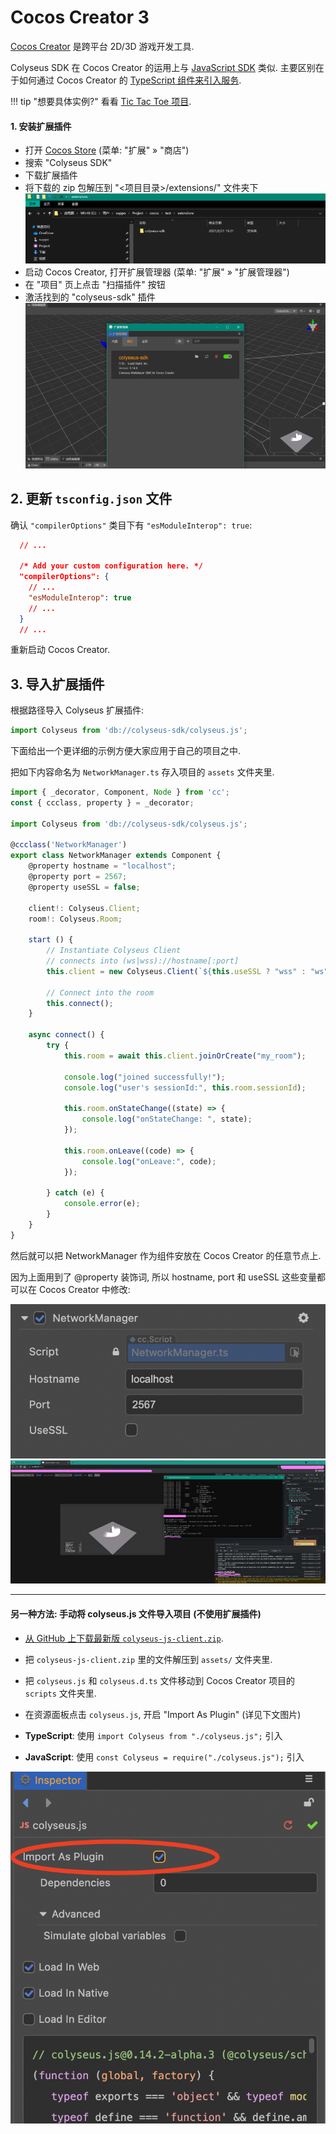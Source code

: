 # Cocos Creator 3

[Cocos Creator](https://cocos.com/creator) 是跨平台 2D/3D 游戏开发工具.

Colyseus SDK 在 Cocos Creator 的运用上与 [JavaScript SDK](https://docs.colyseus.io/getting-started/javascript-client/) 类似. 主要区别在于如何通过 Cocos Creator 的 [TypeScript 组件来引入服务](https://docs.colyseus.io/colyseus/getting-started/cocos-creator/#importing-from-the-extension).

!!! tip "想要具体实例?"
    看看 [Tic Tac Toe 项目](https://github.com/colyseus/cocos-demo-tictactoe).

#### 1. 安装扩展插件

- 打开 [Cocos Store](https://store.cocos.com/app/en/detail/2937/) (菜单: "扩展" &raquo; "商店")
- 搜索 "Colyseus SDK"
- 下载扩展插件
- 将下载的 zip 包解压到 "<项目目录>/extensions/" 文件夹下
  ![extensions folder](extensions_folder.png)
- 启动 Cocos Creator, 打开扩展管理器 (菜单: "扩展" » "扩展管理器")
- 在 "项目" 页上点击 "扫描插件" 按钮
- 激活找到的 "colyseus-sdk" 插件
  ![enable plugin.png](enable_plugin.png)


## 2. 更新 `tsconfig.json` 文件

确认 `"compilerOptions"` 类目下有 `"esModuleInterop": true`:

```json
  // ...

  /* Add your custom configuration here. */
  "compilerOptions": {
    // ...
    "esModuleInterop": true
    // ...
  }
  // ...
```

重新启动 Cocos Creator.

## 3. 导入扩展插件

根据路径导入 Colyseus 扩展插件:

```typescript
import Colyseus from 'db://colyseus-sdk/colyseus.js';
```

下面给出一个更详细的示例方便大家应用于自己的项目之中.

把如下内容命名为 `NetworkManager.ts` 存入项目的 `assets` 文件夹里.

```typescript
import { _decorator, Component, Node } from 'cc';
const { ccclass, property } = _decorator;

import Colyseus from 'db://colyseus-sdk/colyseus.js';

@ccclass('NetworkManager')
export class NetworkManager extends Component {
    @property hostname = "localhost";
    @property port = 2567;
    @property useSSL = false;

    client!: Colyseus.Client;
    room!: Colyseus.Room;

    start () {
        // Instantiate Colyseus Client
        // connects into (ws|wss)://hostname[:port]
        this.client = new Colyseus.Client(`${this.useSSL ? "wss" : "ws"}://${this.hostname}${([443, 80].includes(this.port) || this.useSSL) ? "" : `:${this.port}`}`);

        // Connect into the room
        this.connect();
    }

    async connect() {
        try {
            this.room = await this.client.joinOrCreate("my_room");

            console.log("joined successfully!");
            console.log("user's sessionId:", this.room.sessionId);

            this.room.onStateChange((state) => {
                console.log("onStateChange: ", state);
            });

            this.room.onLeave((code) => {
                console.log("onLeave:", code);
            });

        } catch (e) {
            console.error(e);
        }
    }
}
```

然后就可以把 NetworkManager 作为组件安放在 Cocos Creator 的任意节点上.

因为上面用到了 @property 装饰词, 所以 hostname, port 和 useSSL 这些变量都可以在 Cocos Creator 中修改:

![Colyseus SDK on TypeScript Component](cocos-creator-component.png)
![login](logged_in.jpg)


----

#### 另一种方法: 手动将 colyseus.js 文件导入项目 (不使用扩展插件)

- [从 GitHub 上下载最新版 `colyseus-js-client.zip`](https://github.com/colyseus/colyseus.js/releases).

- 把 `colyseus-js-client.zip` 里的文件解压到 `assets/` 文件夹里.
- 把 `colyseus.js` 和 `colyseus.d.ts` 文件移动到 Cocos Creator 项目的 `scripts` 文件夹里.
- 在资源面板点击 `colyseus.js`, 开启 "Import As Plugin" (详见下文图片)
- **TypeScript**: 使用 `import Colyseus from "./colyseus.js";` 引入
- **JavaScript**: 使用 `const Colyseus = require("./colyseus.js");` 引入

![Import as plugin](cocos-creator-import-as-plugin.png)

